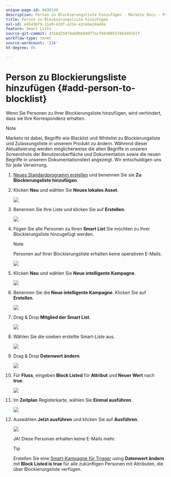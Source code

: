 ```yaml
---
unique-page-id: 9438139
description: Person zu Blockierungsliste hinzufügen - Marketo Docs - Produktdokumentation
title: Person zu Blockierungsliste hinzufügen
exl-id: e4543bf9-11e9-42df-a31e-e2cebe24ad4a
feature: Smart Lists
source-git-commit: 431bd258f9a68bbb9df7acf043085578d3d91b1f
workflow-type: tm+mt
source-wordcount: '216'
ht-degree: 0%

---
```


# Person zu Blockierungsliste hinzufügen {#add-person-to-blocklist}

Wenn Sie Personen zu Ihrer Blockierungsliste hinzufügen, wird verhindert, dass sie Ihre Korrespondenz erhalten.

>[!NOTE]
>
>Marketo ist dabei, Begriffe wie Blacklist und Whitelist zu Blockierungsliste und Zulassungsliste in unserem Produkt zu ändern. Während dieser Aktualisierung werden möglicherweise die alten Begriffe in unseren Screenshots der Benutzeroberfläche und Dokumentation sowie die neuen Begriffe in unserem Dokumentationstext angezeigt. Wir entschuldigen uns für jede Verwirrung.

1. [Neues Standardprogramm erstellen](/help/marketo/product-docs/core-marketo-concepts/programs/creating-programs/create-a-program.md) und benennen Sie sie **Zu Blockierungsliste hinzufügen**.

1. Klicken **Neu** und wählen Sie **Neues lokales Asset**.

   ![](assets/image2015-8-14-11-3a0-3a46.png)

1. Benennen Sie Ihre Liste und klicken Sie auf **Erstellen**.

   ![](assets/image2015-8-14-11-3a2-3a26.png)

1. Fügen Sie alle Personen zu Ihren **Smart List** Sie möchten zu Ihrer Blockierungsliste hinzugefügt werden.

   >[!NOTE]
   >
   >Personen auf Ihrer Blockierungsliste erhalten keine operativen E-Mails.

   ![](assets/three-6.png)

1. Klicken **Neu** und wählen Sie **Neue intelligente Kampagne**.

   ![](assets/image2015-8-14-11-3a12-3a35.png)

1. Benennen Sie die **Neue intelligente Kampagne**. Klicken Sie auf **Erstellen**.

   ![](assets/image2015-8-14-11-3a13-3a36.png)

1. Drag &amp; Drop **Mitglied der Smart List**.

   ![](assets/image2015-8-14-11-3a16-3a34.png)

1. Wählen Sie die soeben erstellte Smart-Liste aus.

   ![](assets/image2015-8-14-11-3a17-3a5.png)

1. Drag &amp; Drop **Datenwert ändern**.

   ![](assets/image2015-8-14-11-3a18-3a41.png)

1. Für **Fluss**, eingeben **Block Listed** für **Attribut** und **Neuer Wert** nach **true**.

   ![](assets/image2015-8-14-11-3a21-3a1.png)

1. Im **Zeitplan** Registerkarte, wählen Sie **Einmal ausführen**.

   ![](assets/ten.png)

1. Auswählen **Jetzt ausführen** und klicken Sie auf **Ausführen**.

   ![](assets/image2015-8-14-11-3a24-3a50.png)

   JA! Diese Personen erhalten keine E-Mails mehr.

   >[!TIP]
   >
   >Erstellen Sie eine [Smart-Kampagne für Trigger](/help/marketo/product-docs/core-marketo-concepts/smart-campaigns/creating-a-smart-campaign/create-a-new-smart-campaign.md) using **Datenwert ändern** mit **Block Listed is true** für alle zukünftigen Personen mit Attributen, die über Blockierungsliste verfügen.
